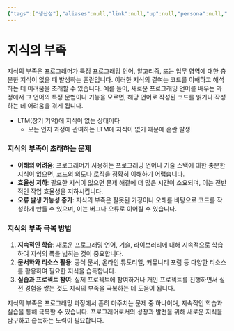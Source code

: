```yaml
---
{"tags":["생산성"],"aliases":null,"link":null,"up":null,"persona":null,"index":null,"related":null,"date_created":"2024-03-17","date_modified":"2024-03-17","dg-publish":true,"permalink":"/encounters//","dgPassFrontmatter":true,"noteIcon":"1","created":"2024-03-17T13:46:59.113+09:00","updated":"2024-03-17T14:10:11.143+09:00"}
---
```


# 지식의 부족

지식의 부족은 프로그래머가 특정 프로그래밍 언어, 알고리즘, 또는 업무 영역에 대한 충분한 지식이 없을 때 발생하는 혼란입니다. 이러한 지식의 결여는 코드를 이해하고 해석하는 데 어려움을 초래할 수 있습니다. 예를 들어, 새로운 프로그래밍 언어를 배우는 과정에서 그 언어의 특정 문법이나 기능을 모르면, 해당 언어로 작성된 코드를 읽거나 작성하는 데 어려움을 겪게 됩니다.

- LTM(장기 기억)에 지식이 없는 상태이다
	- 모든 인지 과정에 관여하는 LTM에 지식이 없기 때문에 혼란 발생
### 지식의 부족이 초래하는 문제

- **이해의 어려움**: 프로그래머가 사용하는 프로그래밍 언어나 기술 스택에 대한 충분한 지식이 없으면, 코드의 의도나 로직을 정확히 이해하기 어렵습니다.
- **효율성 저하**: 필요한 지식이 없으면 문제 해결에 더 많은 시간이 소요되며, 이는 전반적인 작업 효율성을 저하시킵니다.
- **오류 발생 가능성 증가**: 지식의 부족은 잘못된 가정이나 오해를 바탕으로 코드를 작성하게 만들 수 있으며, 이는 버그나 오류로 이어질 수 있습니다.

### 지식의 부족 극복 방법

1. **지속적인 학습**: 새로운 프로그래밍 언어, 기술, 라이브러리에 대해 지속적으로 학습하여 지식의 폭을 넓히는 것이 중요합니다.
2. **문서화와 리소스 활용**: 공식 문서, 온라인 튜토리얼, 커뮤니티 포럼 등 다양한 리소스를 활용하여 필요한 지식을 습득합니다.
3. **실습과 프로젝트 참여**: 실제 프로젝트에 참여하거나 개인 프로젝트를 진행하면서 실전 경험을 쌓는 것도 지식의 부족을 극복하는 데 도움이 됩니다.

지식의 부족은 프로그래밍 과정에서 흔히 마주치는 문제 중 하나이며, 지속적인 학습과 실습을 통해 극복할 수 있습니다. 프로그래머로서의 성장과 발전을 위해 새로운 지식을 탐구하고 습득하는 노력이 필요합니다.